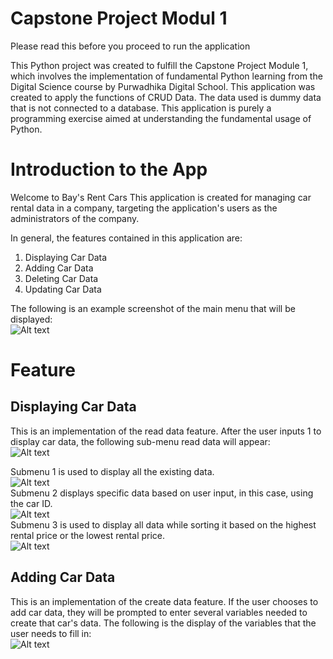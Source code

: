 # Capstone Project Modul 1

Please read this before you proceed to run the application

This Python project was created to fulfill the Capstone Project Module 1, which involves the implementation of fundamental Python learning from the Digital Science course by Purwadhika Digital School. This application was created to apply the functions of CRUD Data. The data used is dummy data that is not connected to a database. This application is purely a programming exercise aimed at understanding the fundamental usage of Python.

# Introduction to the App

Welcome to Bay's Rent Cars
This application is created for managing car rental data in a company, targeting the application's users as the administrators of the company.

In general, the features contained in this application are:
1. Displaying Car Data
2. Adding Car Data
3. Deleting Car Data
4. Updating Car Data

The following is an example screenshot of the main menu that will be displayed: <br />
![Alt text](https://github.com/ahmadbai23/PythonProject/blob/main/image/main_menu.png)

# Feature
## Displaying Car Data
This is an implementation of the read data feature.
After the user inputs 1 to display car data, the following sub-menu read data will appear: <br />
![Alt text](https://github.com/ahmadbai23/PythonProject/blob/main/image/sub_menu_read%20data.png) <br />

Submenu 1 is used to display all the existing data. <br />
![Alt text](https://github.com/ahmadbai23/PythonProject/blob/main/image/sub_menu_read%20data_1.png) <br />
Submenu 2 displays specific data based on user input, in this case, using the car ID. <br />
![Alt text](https://github.com/ahmadbai23/PythonProject/blob/main/image/sub_menu_read%20data_2.png) <br />
Submenu 3 is used to display all data while sorting it based on the highest rental price or the lowest rental price. <br />
![Alt text](https://github.com/ahmadbai23/PythonProject/blob/main/image/sub_menu_read%20data_3.png) <br />

## Adding Car Data
This is an implementation of the create data feature.
If the user chooses to add car data, they will be prompted to enter several variables needed to create that car's data.
The following is the display of the variables that the user needs to fill in: <br />
![Alt text](https://github.com/ahmadbai23/PythonProject/blob/main/image/sub_menu_create%20data.png) <br />
